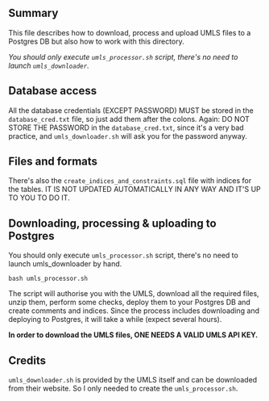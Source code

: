 ## Summary
This file describes how to download, process and upload UMLS files to a Postgres DB but also how to work with 
this directory. 

*You should only execute `umls_processor.sh` script, there's no need to launch `umls_downloader`.*

## Database access
All the database credentials (EXCEPT PASSWORD) MUST be stored in the `database_cred.txt` file, so just add them after the colons. Again: DO NOT STORE THE PASSWORD in the `database_cred.txt`, since it's a very bad practice, and `umls_downloader.sh` will ask you for the password anyway. 

## Files and formats
There's also the `create_indices_and_constraints.sql` file with indices for the tables. IT IS NOT UPDATED AUTOMATICALLY IN ANY WAY AND IT'S UP TO YOU TO DO IT.

## Downloading, processing & uploading to Postgres

You should only execute `umls_processor.sh` script, there's no need to launch umls_downloader by hand.
```
bash umls_processor.sh
```

The script will authorise you with the UMLS, download all the required files, unzip them, perform some checks, deploy them to your Postgres DB and create comments and indices. Since the process includes downloading and deploying to Postgres, it will take a while (expect several hours). 

**In order to download the UMLS files, ONE NEEDS A VALID UMLS API KEY.**

## Credits
`umls_downloader.sh` is provided by the UMLS itself and can be downloaded from their website. So I only needed to create the `umls_processor.sh`. 
